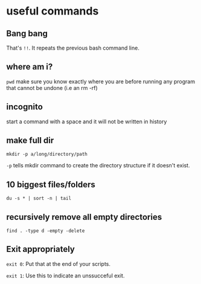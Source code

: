 useful commands
===============

Bang bang
---------
That's `!!`. It repeats the previous bash command line.

where am i?
-----------
`pwd`
make sure you know exactly where you are before running any program that cannot be undone (i.e an rm -rf)

incognito
---------
start a command with a space and it will not be written in history

make full dir
-------------
`mkdir -p a/long/directory/path`

`-p` tells mkdir command to create the directory structure if it doesn't exist.

10 biggest files/folders
------------------------
`du -s * | sort -n | tail`

recursively remove all empty directories
----------------------------------------
`find . -type d -empty -delete`

Exit appropriately
------------------
`exit 0`: Put that at the end of your scripts.

`exit 1`: Use this to indicate an unssucceful exit.
